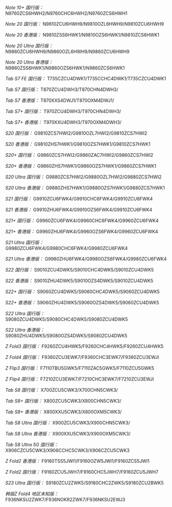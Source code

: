 *Note 10+ 国行版：*
N9760ZCS6HWH2/N9760CHC6HWH2/N9760ZCS6HWH1

*Note 20 国行版：*
N9810ZCU6HWH9/N9810OZL6HWH9/N9810ZCU6HWH9

*Note 20 香港版：*
N9810ZSS6HWK1/N9810OZS6HWK1/N9810ZCS6HWK1

*Note 20 Ultra 国行版：*
N9860ZCU6HWH9/N9860OZL6HWH9/N9860ZCU6HWH9

*Note 20 Ultra 香港版：*
N9860ZSS6HWK1/N9860OZS6HWK1/N9860ZCS6HWK1

*Tab S7 FE 国行版：*
T735CZCU4DWK1/T735CCHC4DWK1/T735CZCU4DWK1

*Tab S7 国行版：*
T870ZCU4DWH3/T870CHN4DWH3/

*Tab S7 香港版：*
T870XXS4DWJ1/T870OXM4DWJ1/

*Tab S7+ 国行版：*
T970ZCU4DWH3/T970CHN4DWH3/

*Tab S7+ 香港版：*
T970XXU4DWH3/T970OXM4DWH3/

*S20 国行版：*
G9810ZCS7HWI2/G9810OZL7HWI2/G9810ZCS7HWI2

*S20 香港版：*
G9810ZHS7HWK1/G9810OZS7HWK1/G9810ZCS7HWK1

*S20+ 国行版：*
G9860ZCS7HWI2/G9860ZAC7HWI2/G9860ZCS7HWI2

*S20+ 香港版：*
G9860ZHS7HWK1/G9860OZS7HWK1/G9860ZCS7HWK1

*S20 Ultra 国行版：*
G9880ZCS7HWI2/G9880OZL7HWI2/G9880ZCS7HWI2

*S20 Ultra 香港版：*
G9880ZHS7HWK1/G9880OZS7HWK1/G9880ZCS7HWK1

*S21 国行版：*
G9910ZCU6FWK4/G9910CHC6FWK4/G9910ZCU6FWK4

*S21 香港版：*
G9910ZHU6FWK4/G9910OZS6FWK4/G9910ZCU6FWK4

*S21+ 国行版：*
G9960ZCU6FWK4/G9960CHC6FWK4/G9960ZCU6FWK4

*S21+ 香港版：*
G9960ZHU6FWK4/G9960OZS6FWK4/G9960ZCU6FWK4

*S21 Ultra 国行版：*
G9980ZCU6FWK4/G9980CHC6FWK4/G9980ZCU6FWK4

*S21 Ultra 香港版：*
G9980ZHU6FWK4/G9980OZS6FWK4/G9980ZCU6FWK4

*S22 国行版：*
S9010ZCU4DWK5/S9010CHC4DWK5/S9010ZCU4DWK5

*S22 香港版：*
S9010ZHU4DWK5/S9010OZS4DWK5/S9010ZCU4DWK5

*S22+ 国行版：*
S9060ZCU4DWK5/S9060CHC4DWK5/S9060ZCU4DWK5

*S22+ 香港版：*
S9060ZHU4DWK5/S9060OZS4DWK5/S9060ZCU4DWK5

*S22 Ultra 国行版：*
S9080ZCU4DWK5/S9080CHC4DWK5/S9080ZCU4DWK5

*S22 Ultra 香港版：*
S9080ZHU4DWK5/S9080OZS4DWK5/S9080ZCU4DWK5

*Z Fold3 国行版：*
F9260ZCU4HWK5/F9260CHC4HWK5/F9260ZCU4HWK5

*Z Fold4 国行版：*
F9360ZCU3EWK7/F9360CHC3EWK7/F9360ZCU3EWJI

*Z Flip3 国行版：*
F7110TBU5GWK5/F7110ZAC5GWK5/F7110ZCU5GWK5

*Z Flip4 国行版：*
F7210ZCU3EWK7/F7210CHC3EWK7/F7210ZCU3EWJI

*Tab S8 国行版：*
X700ZCU5CWK3/X700CHN5CWK3/

*Tab S8+ 国行版：*
X800ZCU5CWK3/X800CHN5CWK3/

*Tab S8+ 香港版：*
X800XXU5CWK3/X800OXM5CWK3/

*Tab S8 Ultra 国行版：*
X900ZCU5CWK3/X900CHN5CWK3/

*Tab S8 Ultra 香港版：*
X900XXU5CWK3/X900OXM5CWK3/

*Tab S8 Ultra 5G 国行版：*
X906CZCU5CWK3/X906CCHC5CWK3/X906CZCU5CWK3

*Z Fold2 香港版：*
F9160TSS5JWI1/F9160OZW5JWI1/F9160ZCS5JWI1

*Z Fold2 国行版：*
F9160ZCU5JWH7/F9160CHC5JWH7/F9160ZCU5JWH7

*S23 Ultra 国行版：*
S9180ZCU2ZWK5/S9180CHC2ZWK5/S9180ZCU2BWK5

*韩版Z Fold4 地区未知版：*
F936NKSU2ZWK7/F936NOKR2ZWK7/F936NKSU2EWJ3

